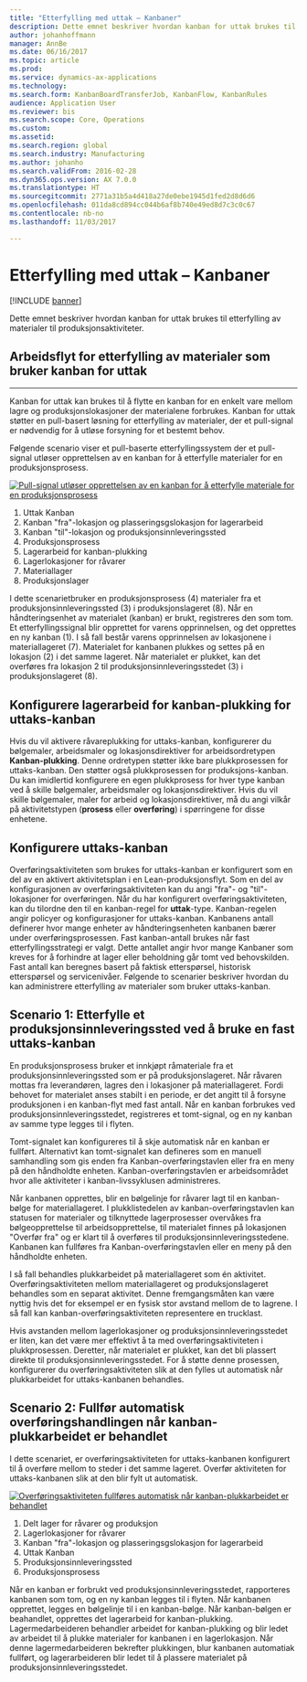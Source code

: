 ```yaml
---
title: "Etterfylling med uttak – Kanbaner"
description: Dette emnet beskriver hvordan kanban for uttak brukes til etterfylling av materialer til produksjonsaktiviteter.
author: johanhoffmann
manager: AnnBe
ms.date: 06/16/2017
ms.topic: article
ms.prod: 
ms.service: dynamics-ax-applications
ms.technology: 
ms.search.form: KanbanBoardTransferJob, KanbanFlow, KanbanRules
audience: Application User
ms.reviewer: bis
ms.search.scope: Core, Operations
ms.custom: 
ms.assetid: 
ms.search.region: global
ms.search.industry: Manufacturing
ms.author: johanho
ms.search.validFrom: 2016-02-28
ms.dyn365.ops.version: AX 7.0.0
ms.translationtype: HT
ms.sourcegitcommit: 2771a31b5a4d418a27de0ebe1945d1fed2d8d6d6
ms.openlocfilehash: 011da8cd894cc044b6af8b740e49ed8d7c3c0c67
ms.contentlocale: nb-no
ms.lasthandoff: 11/03/2017

---
```


# <a name="replenishment-with-withdrawal-kanbans"></a>Etterfylling med uttak – Kanbaner

[!INCLUDE [banner](../includes/banner.md)]

Dette emnet beskriver hvordan kanban for uttak brukes til etterfylling av materialer til produksjonsaktiviteter.

## <a name="workflow-for-material-replenishment-that-uses-the-withdrawal-kanban"></a>Arbeidsflyt for etterfylling av materialer som bruker kanban for uttak
-------------------------------------------------------------------

Kanban for uttak kan brukes til å flytte en kanban for en enkelt vare mellom lagre og produksjonslokasjoner der materialene forbrukes. Kanban for uttak støtter en pull-basert løsning for etterfylling av materialer, der et pull-signal er nødvendig for å utløse forsyning for et bestemt behov. 

Følgende scenario viser et pull-baserte etterfyllingssystem der et pull-signal utløser opprettelsen av en kanban for å etterfylle materialer for en produksjonsprosess. 

[![Pull-signal utløser opprettelsen av en kanban for å etterfylle materiale for en produksjonsprosess](./media/material-replenishment-with-withdrawal-kanban.png)](./media/material-replenishment-with-withdrawal-kanban.png)

1.  Uttak Kanban
2.  Kanban "fra"-lokasjon og plasseringsgslokasjon for lagerarbeid
3.  Kanban "til"-lokasjon og produksjonsinnleveringssted
4.  Produksjonsprosess
5.  Lagerarbeid for kanban-plukking
6.  Lagerlokasjoner for råvarer
7.  Materiallager
8.  Produksjonslager

I dette scenarietbruker en produksjonsprosess (4) materialer fra et produksjonsinnleveringssted (3) i produksjonslageret (8). Når en håndteringsenhet av materialet (kanban) er brukt, registreres den som tom. Et etterfyllingssignal blir opprettet for varens opprinnelsen, og det opprettes en ny kanban (1). I så fall består varens opprinnelsen av lokasjonene i materiallageret (7). Materialet for kanbanen plukkes og settes på en lokasjon (2) i det samme lageret. Når materialet er plukket, kan det overføres fra lokasjon 2 til produksjonsinnleveringsstedet (3) i produksjonslageret (8).

## <a name="configure-warehouse-work-for-kanban-picking-for-the-withdrawal-kanban"></a>Konfigurere lagerarbeid for kanban-plukking for uttaks-kanban

Hvis du vil aktivere råvareplukking for uttaks-kanban, konfigurerer du bølgemaler, arbeidsmaler og lokasjonsdirektiver for arbeidsordretypen **Kanban-plukking**. Denne ordretypen støtter ikke bare plukkprosessen for uttaks-kanban. Den støtter også plukkprosessen for produksjons-kanban. Du kan imidlertid konfigurere en egen plukkprosess for hver type kanban ved å skille bølgemaler, arbeidsmaler og lokasjonsdirektiver. Hvis du vil skille bølgemaler, maler for arbeid og lokasjonsdirektiver, må du angi vilkår på aktivitetstypen (**prosess** eller **overføring**) i spørringene for disse enhetene.

## <a name="configure-the-withdrawal-kanban"></a>Konfigurere uttaks-kanban

Overføringsaktiviteten som brukes for uttaks-kanban er konfigurert som en del av en aktivert aktivitetsplan i en Lean-produksjonsflyt. Som en del av konfigurasjonen av overføringsaktiviteten kan du angi "fra"- og "til"-lokasjoner for overføringen. Når du har konfigurert overføringsaktiviteten, kan du tilordne den til en kanban-regel for **uttak**-type. Kanban-regelen angir policyer og konfigurasjoner for uttaks-kanban. Kanbanens antall definerer hvor mange enheter av håndteringsenheten kanbanen bærer under overføringsprosessen. Fast kanban-antall brukes når fast etterfyllingsstrategi er valgt. Dette antallet angir hvor mange Kanbaner som kreves for å forhindre at lager eller beholdning går tomt ved behovskilden. Fast antall kan beregnes basert på faktisk etterspørsel, historisk etterspørsel og servicenivåer. Følgende to scenarier beskriver hvordan du kan administrere etterfylling av materialer som bruker uttaks-kanban.

## <a name="scenario-1-replenish-a-production-input-location-by-using-a-fixed-withdrawal-kanban"></a>Scenario 1: Etterfylle et produksjonsinnleveringssted ved å bruke en fast uttaks-kanban

En produksjonsprosess bruker et innkjøpt råmateriale fra et produksjonsinnleveringssted som er på produksjonslageret. Når råvaren mottas fra leverandøren, lagres den i lokasjoner på materiallageret. Fordi behovet for materialet anses stabilt i en periode, er det angitt til å forsyne produksjonen i en kanban-flyt med fast antall. Når en kanban forbrukes ved produksjonsinnleveringsstedet, registreres et tomt-signal, og en ny kanban av samme type legges til i flyten. 

Tomt-signalet kan konfigureres til å skje automatisk når en kanban er fullført. Alternativt kan tomt-signalet kan defineres som en manuell samhandling som gis enden fra Kanban-overføringstavlen eller fra en meny på den håndholdte enheten. Kanban-overføringstavlen er arbeidsområdet hvor alle aktiviteter i kanban-livssyklusen administreres. 

Når kanbanen opprettes, blir en bølgelinje for råvarer lagt til en kanban-bølge for materiallageret. I plukklistedelen av kanban-overføringstavlen kan statusen for materialer og tilknyttede lagerprosesser overvåkes fra bølgeopprettelse til arbeidsopprettelse, til materialet finnes på lokasjonen "Overfør fra" og er klart til å overføres til produksjonsinnleveringsstedene. Kanbanen kan fullføres fra Kanban-overføringstavlen eller en meny på den håndholdte enheten. 

I så fall behandles plukkarbeidet på materiallageret som én aktivitet. Overføringsaktiviteten mellom materiallageret og produksjonslageret behandles som en separat aktivitet. Denne fremgangsmåten kan være nyttig hvis det for eksempel er en fysisk stor avstand mellom de to lagrene. I så fall kan kanban-overføringsaktiviteten representere en trucklast. 

Hvis avstanden mellom lagerlokasjoner og produksjonsinnleveringsstedet er liten, kan det være mer effektivt å ta med overføringsaktiviteten i plukkprosessen. Deretter, når materialet er plukket, kan det bli plassert direkte til produksjonsinnleveringsstedet. For å støtte denne prosessen, konfigurerer du overføringsaktiviteten slik at den fylles ut automatisk når plukkarbeidet for uttaks-kanbanen behandles.

## <a name="scenario-2-automatically-complete-the-transfer-activity-when-kanban-picking-work-is-processed"></a>Scenario 2: Fullfør automatisk overføringshandlingen når kanban-plukkarbeidet er behandlet

I dette scenariet, er overføringsaktiviteten for uttaks-kanbanen konfigurert til å overføre mellom to steder i det samme lageret. Overfør aktiviteten for uttaks-kanbanen slik at den blir fylt ut automatisk. 

[![Overføringsaktiviteten fullføres automatisk når kanban-plukkarbeidet er behandlet](./media/transfer-activities-when-processing-kanban-picking.png)](./media/transfer-activities-when-processing-kanban-picking.png)

1.  Delt lager for råvarer og produksjon
2.  Lagerlokasjoner for råvarer
3.  Kanban "fra"-lokasjon og plasseringsgslokasjon for lagerarbeid
4.  Uttak Kanban
5.  Produksjonsinnleveringssted
6.  Produksjonsprosess

Når en kanban er forbrukt ved produksjonsinnleveringsstedet, rapporteres kanbanen som tom, og en ny kanban legges til i flyten. Når kanbanen opprettet, legges en bølgelinje til i en kanban-bølge. Når kanban-bølgen er beahandlet, opprettes det lagerarbeid for kanban-plukking. Lagermedarbeideren behandler arbeidet for kanban-plukking og blir ledet av arbeidet til å plukke materialer for kanbanen i en lagerlokasjon. Når denne lagermedarbeideren bekrefter plukkingen, blur kanbanen automatiak fullført, og lagerarbeideren blir ledet til å plassere materialet på produksjonsinnleveringsstedet.


